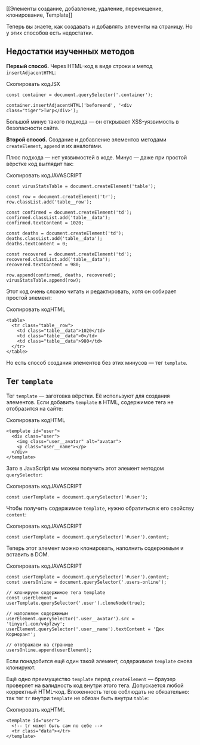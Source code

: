 
[[Элементы создание, добавление, удаление, перемещение, клонирование, Template]]

Теперь вы знаете, как создавать и добавлять элементы на страницу. Но у этих способов есть недостатки.

## Недостатки изученных методов

**Первый способ.** Через HTML-код в виде строки и метод `insertAdjacentHTML`:

Скопировать кодJSX

```
const container = document.querySelector('.container');

container.insertAdjacentHTML('beforeend', '<div class="tiger">Тигр</div>'); 
```

Большой минус такого подхода — он открывает XSS-уязвимость в безопасности сайта.

**Второй способ.** Создание и добавление элементов методами `createElement`, `append` и их аналогами.

Плюс подхода — нет уязвимостей в коде. Минус — даже при простой вёрстке код выглядит так:

Скопировать кодJAVASCRIPT

```
const virusStatsTable = document.createElement('table');

const row = document.createElement('tr');
row.classList.add('table__row');

const confirmed = document.createElement('td');
confirmed.classList.add('table__data');
confirmed.textContent = 1020;

const deaths = document.createElement('td');
deaths.classList.add('table__data');
deaths.textContent = 0;

const recovered = document.createElement('td');
recovered.classList.add('table__data');
recovered.textContent = 980;

row.append(confirmed, deaths, recovered);
virusStatsTable.append(row); 
```

Этот код очень сложно читать и редактировать, хотя он собирает простой элемент:

Скопировать кодHTML

```
<table>
  <tr class="table__row">
    <td class="table__data">1020</td>
    <td class="table__data">0</td>
    <td class="table__data">980</td>
  </tr>
</table> 
```

Но есть способ создания элементов без этих минусов — тег `template`.

## Тег `template`

Тег `template` — заготовка вёрстки. Её используют для создания элементов. Если добавить `template` в HTML, содержимое тега не отобразится на сайте:

Скопировать кодHTML

```
<template id="user">
  <div class="user">
    <img class="user__avatar" alt="avatar">
    <p class="user__name"></p>
  </div>
</template> 
```

Зато в JavaScript мы можем получить этот элемент методом `querySelector`:

Скопировать кодJAVASCRIPT

```
const userTemplate = document.querySelector('#user'); 
```

Чтобы получить содержимое `template`, нужно обратиться к его свойству `content`:

Скопировать кодJAVASCRIPT

```
const userTemplate = document.querySelector('#user').content; 
```

Теперь этот элемент можно клонировать, наполнить содержимым и вставить в DOM.

Скопировать кодJAVASCRIPT

```
const userTemplate = document.querySelector('#user').content;
const usersOnline = document.querySelector('.users-online');

// клонируем содержимое тега template
const userElement = userTemplate.querySelector('.user').cloneNode(true);

// наполняем содержимым
userElement.querySelector('.user__avatar').src = 'tinyurl.com/v4pfzwy';
userElement.querySelector('.user__name').textContent = 'Дюк Корморант';

// отображаем на странице
usersOnline.append(userElement); 
```

Если понадобится ещё один такой элемент, содержимое `template` снова клонируют.

Ещё одно преимущество `template` перед `createElement` — браузер проверяет на валидность код внутри этого тега. Допускается любой корректный HTML-код. Вложенность тегов соблюдать не обязательно: так тег `tr` внутри `template` не обязан быть внутри `table`:

Скопировать кодHTML

```
<template id="user">
  <!-- tr может быть сам по себе -->
  <tr class="data"></tr>
</template> 
```
